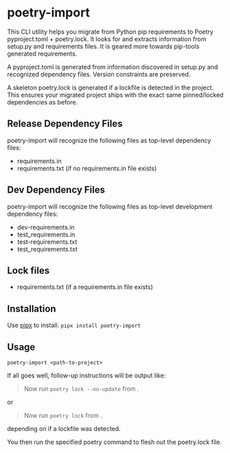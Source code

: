 # poetry-import
This CLI utility helps you migrate from Python pip requirements to Poetry pyproject.toml + poetry.lock.
It looks for and extracts information from setup.py and requirements files.  It is geared more towards pip-tools
generated requirements.

A pyproject.toml is generated from information discovered in setup.py and recognized dependency files.
Version constraints are preserved.

A skeleton poetry.lock is generated if a lockfile is detected in the project. This ensures your migrated project
ships with the exact same pinned/locked dependencies as before.

## Release Dependency Files
poetry-import will recognize the following files as top-level dependency files:
- requirements.in
- requirements.txt (if no requirements.in file exists)

## Dev Dependency Files
poetry-import will recognize the following files as top-level development dependency files:
- dev-requirements.in
- test_requirements.in
- test-requirements.txt
- test_requirements.txt

## Lock files
- requirements.txt (if a requirements.in file exists)

## Installation
Use [pipx](https://github.com/pypa/pipx) to install.
`pipx install poetry-import`

## Usage
`poetry-import <path-to-project>`

If all goes well, follow-up instructions will be output like:
> Now run `poetry lock --no-update` from .

or

> Now run `poetry lock` from .

depending on if a lockfile was detected.

You then run the specified poetry command to flesh out the poetry.lock file.